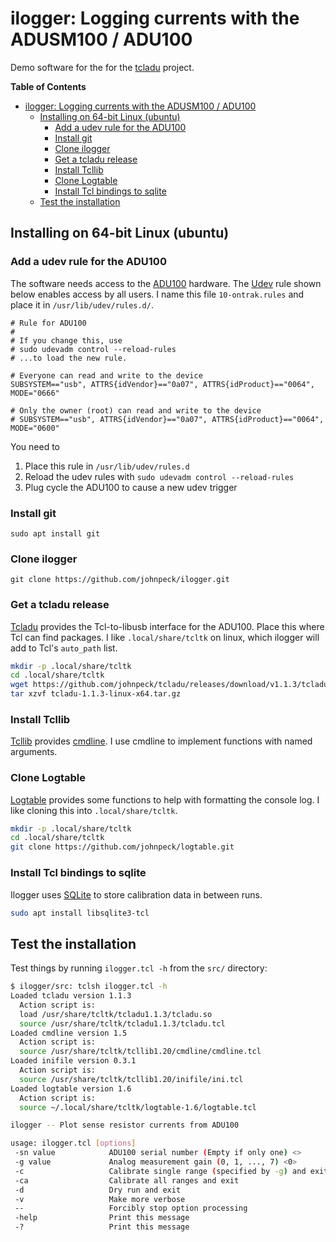 # ilogger: Logging currents with the ADUSM100 / ADU100 #

Demo software for the for the [tcladu](https://github.com/johnpeck/tcladu) project.

<!-- markdown-toc start - Don't edit this section. Run M-x markdown-toc-refresh-toc -->
**Table of Contents**

- [ilogger: Logging currents with the ADUSM100 / ADU100](#ilogger-logging-currents-with-the-adusm100--adu100)
  - [Installing on 64-bit Linux (ubuntu)](#installing-on-64-bit-linux-ubuntu)
    - [Add a udev rule for the ADU100](#add-a-udev-rule-for-the-adu100)
    - [Install git](#install-git)
    - [Clone ilogger](#clone-ilogger)
    - [Get a tcladu release](#get-a-tcladu-release)
    - [Install Tcllib](#install-tcllib)
    - [Clone Logtable](#clone-logtable)
    - [Install Tcl bindings to sqlite](#install-tcl-bindings-to-sqlite)
  - [Test the installation](#test-the-installation)

<!-- markdown-toc end -->

## Installing on 64-bit Linux (ubuntu) ##

### Add a udev rule for the ADU100 ###

The software needs access to the [ADU100](https://www.ontrak.net/adu100.htm) hardware.  The
[Udev](https://opensource.com/article/18/11/udev) rule shown below
enables access by all users.  I name this file `10-ontrak.rules` and place it in `/usr/lib/udev/rules.d/`.

```properties
# Rule for ADU100
#
# If you change this, use
# sudo udevadm control --reload-rules
# ...to load the new rule.

# Everyone can read and write to the device
SUBSYSTEM=="usb", ATTRS{idVendor}=="0a07", ATTRS{idProduct}=="0064", MODE="0666"

# Only the owner (root) can read and write to the device
# SUBSYSTEM=="usb", ATTRS{idVendor}=="0a07", ATTRS{idProduct}=="0064", MODE="0600"
```

You need to

1. Place this rule in `/usr/lib/udev/rules.d`
2. Reload the udev rules with `sudo udevadm control --reload-rules`
3. Plug cycle the ADU100 to cause a new udev trigger

### Install git ###

`sudo apt install git`

### Clone ilogger ###

`git clone https://github.com/johnpeck/ilogger.git`

### Get a tcladu release ###

[Tcladu](https://github.com/johnpeck/tcladu) provides the
Tcl-to-libusb interface for the ADU100.  Place this where Tcl can find
packages.  I like `.local/share/tcltk` on linux, which ilogger will
add to Tcl's `auto_path` list.

```bash
mkdir -p .local/share/tcltk
cd .local/share/tcltk
wget https://github.com/johnpeck/tcladu/releases/download/v1.1.3/tcladu-1.1.3-linux-x64.tar.gz
tar xzvf tcladu-1.1.3-linux-x64.tar.gz
```

### Install Tcllib ###

[Tcllib](https://www.tcl-lang.org/software/tcllib/) provides
[cmdline](https://core.tcl-lang.org/tcllib/doc/trunk/embedded/md/tcllib/files/modules/cmdline/cmdline.md).
I use cmdline to implement functions with named arguments.

### Clone Logtable ###

[Logtable](https://github.com/johnpeck/logtable) provides some
functions to help with formatting the console log.  I like cloning this into `.local/share/tcltk`.

```bash
mkdir -p .local/share/tcltk
cd .local/share/tcltk
git clone https://github.com/johnpeck/logtable.git
```

### Install Tcl bindings to sqlite ###

Ilogger uses [SQLite](https://sqlite.org/) to store calibration data in between runs.

```bash
sudo apt install libsqlite3-tcl
```

## Test the installation ##

Test things by running `ilogger.tcl -h` from the `src/` directory:

```bash
$ ilogger/src: tclsh ilogger.tcl -h
Loaded tcladu version 1.1.3
  Action script is:
  load /usr/share/tcltk/tcladu1.1.3/tcladu.so
  source /usr/share/tcltk/tcladu1.1.3/tcladu.tcl
Loaded cmdline version 1.5
  Action script is:
  source /usr/share/tcltk/tcllib1.20/cmdline/cmdline.tcl
Loaded inifile version 0.3.1
  Action script is:
  source /usr/share/tcltk/tcllib1.20/inifile/ini.tcl
Loaded logtable version 1.6
  Action script is:
  source ~/.local/share/tcltk/logtable-1.6/logtable.tcl

ilogger -- Plot sense resistor currents from ADU100

usage: ilogger.tcl [options]
 -sn value            ADU100 serial number (Empty if only one) <>
 -g value             Analog measurement gain (0, 1, ..., 7) <0>
 -c                   Calibrate single range (specified by -g) and exit
 -ca                  Calibrate all ranges and exit
 -d                   Dry run and exit
 -v                   Make more verbose
 --                   Forcibly stop option processing
 -help                Print this message
 -?                   Print this message
```

